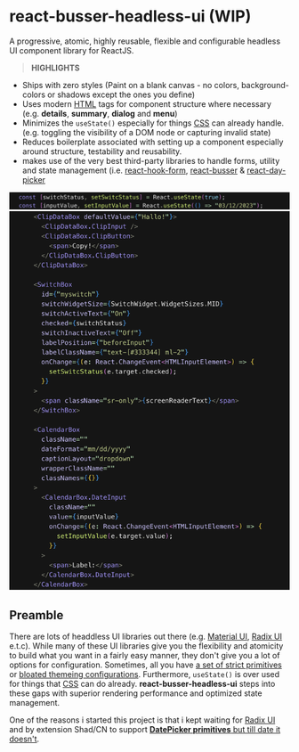 # react-busser-headless-ui (WIP)
A progressive, atomic, highly reusable, flexible and configurable headless UI component library for ReactJS.

>**HIGHLIGHTS**

- Ships with zero styles (Paint on a blank canvas - no colors, background-colors or shadows except the ones you define)
- Uses modern [HTML](https://en.wikipedia.org/wiki/HTML5) tags for component structure where necessary (e.g. **details**, **summary**, **dialog** and **menu**)
- Minimizes the `useState()` especially for things [CSS](https://en.wikipedia.org/wiki/CSS3_(disambiguation)#:~:text=CSS3%20is%20an%20abbreviation%20for,stylesheet%20language%20for%20structured%20documents.) can already handle. (e.g. toggling the visibility of a DOM node or capturing invalid state)
- Reduces boilerplate associated with setting up a component especially around structure, testability and reusability.
- makes use of the very  best third-party libraries to handle forms, utility and state management (i.e. [react-hook-form](https://react-hook-form.com/docs), [react-busser](https://github.com/codesplinta/busser/blob/main/README.md) & [react-day-picker](https://daypicker.dev/)

![components-init](./components-init.png)
![components-in-use](./components-in-use.png)

## Preamble

There are lots of headdless UI libraries out there (e.g. [Material UI](https://mui.com/), [Radix UI](https://www.radix-ui.com/) e.t.c). While many of these UI libraries give you the flexibility and atomicity to build what you want in a fairly easy manner, they don't give you a lot of options for configuration. Sometimes, all you have [a set of strict primitives](https://www.radix-ui.com/primitives) or [bloated themeing configurations](https://mui.com/material-ui/customization/theme-components/). Furthermore, `useState()` is over used for things that [CSS](https://en.wikipedia.org/wiki/CSS3_(disambiguation)#:~:text=CSS3%20is%20an%20abbreviation%20for,stylesheet%20language%20for%20structured%20documents.) can do already. **react-busser-headless-ui** steps into these gaps with superior rendering performance and optimized state management.

One of the reasons i started this project is that i kept waiting for [Radix UI](https://www.radix-ui.com/) and by extension Shad/CN to support [**DatePicker primitives** but till date it doesn't](https://github.com/radix-ui/primitives/discussions/969).
